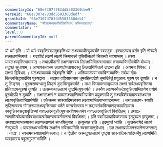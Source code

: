 ```yaml
---
commentaryId: "68e7307f783dd5503360dee9"
verseId: "68e7307e783dd5503360dedf"
granthaId: "68e7307d783dd5503360deb1"
commentaryName: "श्रीसत्यनाथतीर्थविरचितम् अभिनवामृतम्"
commentator: ""
level: 0
parentCommentaryId: null
---
```


यो धर्म इति । यो धर्मः स्ववृत्तिस्वसदृशवृत्तिभ्यां लक्ष्यव्यापीत्युपचर्यते स्वसदृश- वृत्त्याऽन्यत्र वर्तत इति नोच्यते तल्लक्षणमित्यर्थः । यद्यपीदं लक्षणं लक्षणे क्रियावत्त्वे पृथिवीलक्षणे चित्ररूपे चाव्याप्तम् । तस्य यावलक्ष्यवृत्तित्वाभावात् । तथाऽपीदानीं लक्षणमात्रस्य लिलक्षयिषितत्वाभावान्न तत्राव्याप्तिर्दोषायेति बोध्यम् । तदुक्तं सुधायाम् । अव्यापकत्वस्य लक्षणदोषतावादस्तु लिलक्षयिषितत्वे द्रष्टव्य इति । अयमत्र विवेक: । लक्षणं द्विविधम् । अलक्ष्याव्यापकं तद्देशवृत्ति चेति । अतिव्याप्त्यसम्भवाविनाव्याप्ति: सर्वथा दोषः किन्त्वसिद्ध्यादेरिव पुरुषद्वारा । तद्यथा वह्निसाधनाय धूमरहितप्रदेशे धूमादिहेतुं प्रयुआन: पुरुष एव दूष्यति । न तु लिङ्गम् । पुरुषसम्बन्धात्तु लिङ्गं दुष्टमित्युपचर्यते । तथा क्रियावत्त्वाद्यव्याप्तं लक्षणं सर्वलक्ष्यवृत्तितया प्रतिपादयन्पुरुषो दूष्यति । तत्सम्बन्धाल्लक्षणं दुष्टमित्युपचर्यते । तस्यैव लक्षणस्यैकदेशवृत्तित्वाभिप्रायेण प्रयोगे पुरुषोऽपि न दूष्यति । लक्षणलक्षणं न यावल्लक्ष्यवृत्तित्वाभिप्रायेण प्रयुक्तमपि तु लक्ष्यविशेषयावत्स्वलक्ष्यगत- लक्षणवृत्तित्वाभिप्रायेणेति । एकैकस्य सास्त्रादिमत्त्वस्य लक्ष्यव्याप्तित्वाभावादसम्भवः । तथाऽलक्षण- स्यापि शृङ्गित्वस्य गोगतस्यालक्ष्यवृत्तित्वान्न वर्तते चान्यत्रेत्यस्य न तद्यावर्तकमित्याशङ्कापरिहाराय स्ववृत्तिस्वसदृशवृत्तिभ्यां यावल्लक्ष्यवृत्तीत्युपचारविषयत्वमेव यावल्लक्ष्यवृत्तित्वं विवक्षितम् । तथाऽ- न्यगामित्वोपचारविषयाभावत्वमेवान्यत्रावर्तमानत्वं विवक्षितम् । इति स्वाभिप्रायाविष्करणाय इत्युच्यत इत्युक्तम् । अथवाऽव्याप्तस्यास्य लक्षणलक्षणत्वं साधयितुमाह । इत्युच्यत इति । इदमुक्तं भवति । कुतस्त्वयेदं लक्षणं नेत्युच्यते । यावल्लक्ष्यभाविनैव लक्षणेन भवितव्यमिति स्वसमयानुरोधात् । उत लक्षणप्रयोजनस्यानेनाजननात् । नाद्यः । स्वसमयस्याप्रामाणिकत्वात् । न द्वितीयः अस्मदुक्तलक्षणं दृष्ट्वा सास्नादिमत्त्वादिधर्मेषु लक्षणमिति व्यवहारस्य बहुलमुपलम्भादिति ।
